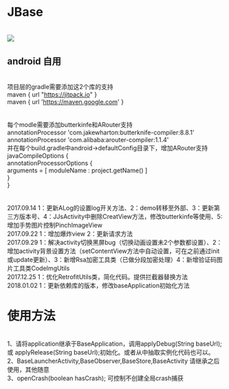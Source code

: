# JBase
<br>[![](https://jitpack.io/v/JJS-CN/JBase.svg)](https://jitpack.io/#JJS-CN/JBase)
## android 自用
<br>  项目层的gradle需要添加这2个库的支持
<br>        maven { url "https://jitpack.io" }
<br>        maven { url 'https://maven.google.com' }
<br>
<br>
<br>  每个modle需要添加butterkinfe和ARouter支持
<br>        annotationProcessor 'com.jakewharton:butterknife-compiler:8.8.1'
<br>        annotationProcessor 'com.alibaba:arouter-compiler:1.1.4'
<br>  并在每个build.gradle中android->defaultConfig目录下，增加ARouter支持
<br>         javaCompileOptions {
<br>             annotationProcessorOptions {
<br>                  arguments = [ moduleName : project.getName() ]
<br>             }
<br>         }
<br>
<br>
<br>2017.09.14  1：更新ALog的设置log开关方法、2：demo转移至外部、3：更新第三方版本号、4：JJsActivity中删除CreatView方法，修改butterkinfe等使用、5:增加手势图片控制PinchImageView
<br>2017.09.22  1：增加爆炸view 2：更新请求方法
<br>2017.09.29  1：解决activity切换黑屏bug（切换动画设置未2个参数都设置）、2：增加activity背景设置方法（setContentView方法中自动设置，可在之前通过init或update更新）、3：新增Rsa加密工具类（已做分段加密处理）4：新增验证码图片工具类CodeImgUtils
<br>2017.12.25  1：优化RetrofitUtils类，简化代码。提供拦截器替换方法
<br>2018.01.02  1：更新依赖库的版本，修改baseApplication初始化方法


 # 使用方法
<br> 1、请将application继承于BaseApplication，调用applyDebug(String baseUrl); 或 applyRelease(String baseUrl);初始化。或者从中抽取实例化代码也可以。
<br> 2、BaseLauncherActivity,BaseObserver,BaseStore,BaseActivity 请继承之后使用，其他随意
<br> 3、openCrash(boolean hasCrash); 可控制不创建全局crash捕获